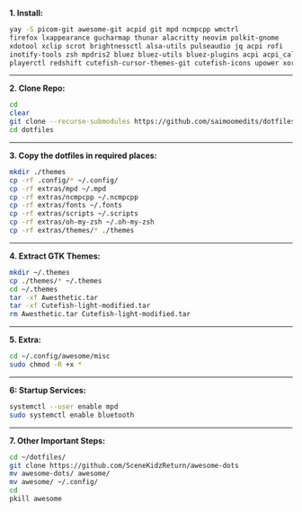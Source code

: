 **1. Install:**
```bash
yay -S picom-git awesome-git acpid git mpd ncmpcpp wmctrl
firefox lxappearance gucharmap thunar alacritty neovim polkit-gnome
xdotool xclip scrot brightnessctl alsa-utils pulseaudio jq acpi rofi
inotify-tools zsh mpdris2 bluez bluez-utils bluez-plugins acpi acpi_call
playerctl redshift cutefish-cursor-themes-git cutefish-icons upower xorg xorg-init task
````
----------------------------------------------------------------------------------------------
**2. Clone Repo:**
```bash
cd
clear
git clone --recurse-submodules https://github.com/saimoomedits/dotfiles.git
cd dotfiles
````
----------------------------------------------------------------------------------------------
**3. Copy the dotfiles in required places:**
```bash
mkdir ./themes
cp -rf .config/* ~/.config/
cp -rf extras/mpd ~/.mpd
cp -rf extras/ncmpcpp ~/.ncmpcpp
cp -rf extras/fonts ~/.fonts
cp -rf extras/scripts ~/.scripts
cp -rf extras/oh-my-zsh ~/.oh-my-zsh
cp -rf extras/themes/* ./themes
````
----------------------------------------------------------------------------------------------
**4. Extract GTK Themes:**
```bash
mkdir ~/.themes
cp ./themes/* ~/.themes
cd ~/.themes
tar -xf Awesthetic.tar
tar -xf Cutefish-light-modified.tar
rm Awesthetic.tar Cutefish-light-modified.tar
````
----------------------------------------------------------------------------------------------
**5. Extra:**
```bash
cd ~/.config/awesome/misc
sudo chmod -R +x *
````
----------------------------------------------------------------------------------------------
**6: Startup Services:**
```bash
systemctl --user enable mpd
sudo systemctl enable bluetooth
````
----------------------------------------------------------------------------------------------
**7. Other Important Steps:**
```bash
cd ~/dotfiles/
git clone https://github.com/SceneKidzReturn/awesome-dots
mv awesome-dots/ awesome/
mv awesome/ ~/.config/
cd
pkill awesome
````
